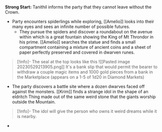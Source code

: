 **Strong Start:** Tanithil informs the party that they cannot leave without the Crown.

- Party encounters spiderlings while exploring, [[Amelio]] looks into their many eyes and sees an infinite number of possible futures.
	- They pursue the spiders and discover a roundabout on the avenue within which is a great fountain showing the King of Mt Throndor in his prime.  [[Amelio]] searches the statue and finds a small compartment containing a mixture of ancient coins and a sheet of paper perfectly preserved and covered in dwarven runes.

> [!info]-
> The seal at the top looks like this
> ![[Pasted image 20230529213905.png]]
> It's a bank slip that would permit the bearer to withdraw a couple magic items and 1000 gold pieces from a bank in the Marketplace (appears on a 1-5 of 1d20 in Diamond Markets)

- The party discovers a battle site where a dozen dwarves faced off against the monsters.  [[Krim]] finds a strange idol in the shape of an eldritch Thing made out of the same weird stone that the giants worship outside the Mountain.

> [!info]-
> The idol will give the person who owns it weird dreams while it is nearby.

- 
